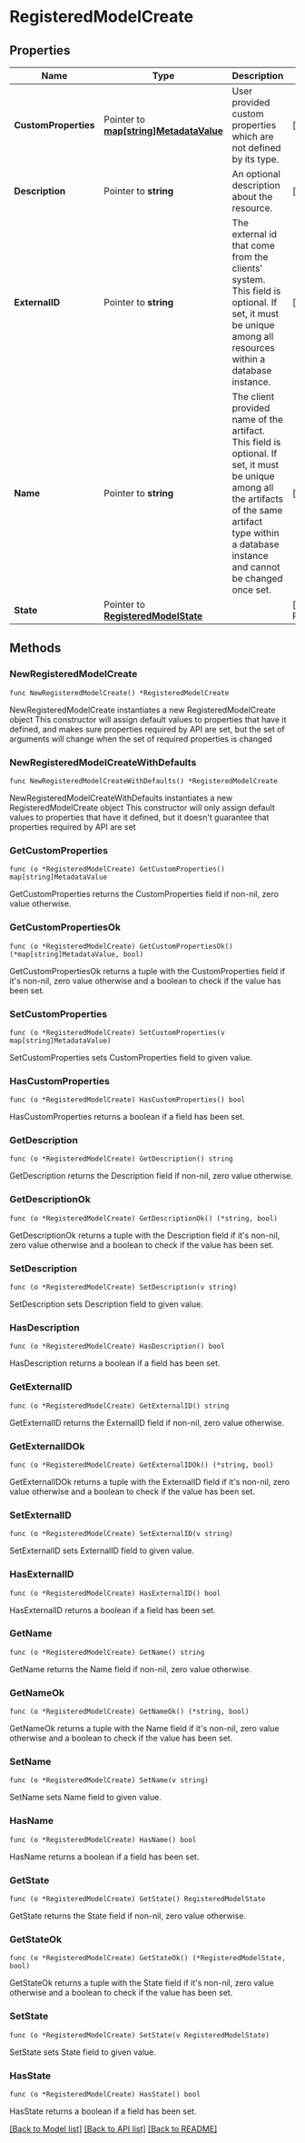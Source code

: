 # RegisteredModelCreate

## Properties

Name | Type | Description | Notes
------------ | ------------- | ------------- | -------------
**CustomProperties** | Pointer to [**map[string]MetadataValue**](MetadataValue.md) | User provided custom properties which are not defined by its type. | [optional] 
**Description** | Pointer to **string** | An optional description about the resource. | [optional] 
**ExternalID** | Pointer to **string** | The external id that come from the clients’ system. This field is optional. If set, it must be unique among all resources within a database instance. | [optional] 
**Name** | Pointer to **string** | The client provided name of the artifact. This field is optional. If set, it must be unique among all the artifacts of the same artifact type within a database instance and cannot be changed once set. | [optional] 
**State** | Pointer to [**RegisteredModelState**](RegisteredModelState.md) |  | [optional] [default to REGISTEREDMODELSTATE_LIVE]

## Methods

### NewRegisteredModelCreate

`func NewRegisteredModelCreate() *RegisteredModelCreate`

NewRegisteredModelCreate instantiates a new RegisteredModelCreate object
This constructor will assign default values to properties that have it defined,
and makes sure properties required by API are set, but the set of arguments
will change when the set of required properties is changed

### NewRegisteredModelCreateWithDefaults

`func NewRegisteredModelCreateWithDefaults() *RegisteredModelCreate`

NewRegisteredModelCreateWithDefaults instantiates a new RegisteredModelCreate object
This constructor will only assign default values to properties that have it defined,
but it doesn't guarantee that properties required by API are set

### GetCustomProperties

`func (o *RegisteredModelCreate) GetCustomProperties() map[string]MetadataValue`

GetCustomProperties returns the CustomProperties field if non-nil, zero value otherwise.

### GetCustomPropertiesOk

`func (o *RegisteredModelCreate) GetCustomPropertiesOk() (*map[string]MetadataValue, bool)`

GetCustomPropertiesOk returns a tuple with the CustomProperties field if it's non-nil, zero value otherwise
and a boolean to check if the value has been set.

### SetCustomProperties

`func (o *RegisteredModelCreate) SetCustomProperties(v map[string]MetadataValue)`

SetCustomProperties sets CustomProperties field to given value.

### HasCustomProperties

`func (o *RegisteredModelCreate) HasCustomProperties() bool`

HasCustomProperties returns a boolean if a field has been set.

### GetDescription

`func (o *RegisteredModelCreate) GetDescription() string`

GetDescription returns the Description field if non-nil, zero value otherwise.

### GetDescriptionOk

`func (o *RegisteredModelCreate) GetDescriptionOk() (*string, bool)`

GetDescriptionOk returns a tuple with the Description field if it's non-nil, zero value otherwise
and a boolean to check if the value has been set.

### SetDescription

`func (o *RegisteredModelCreate) SetDescription(v string)`

SetDescription sets Description field to given value.

### HasDescription

`func (o *RegisteredModelCreate) HasDescription() bool`

HasDescription returns a boolean if a field has been set.

### GetExternalID

`func (o *RegisteredModelCreate) GetExternalID() string`

GetExternalID returns the ExternalID field if non-nil, zero value otherwise.

### GetExternalIDOk

`func (o *RegisteredModelCreate) GetExternalIDOk() (*string, bool)`

GetExternalIDOk returns a tuple with the ExternalID field if it's non-nil, zero value otherwise
and a boolean to check if the value has been set.

### SetExternalID

`func (o *RegisteredModelCreate) SetExternalID(v string)`

SetExternalID sets ExternalID field to given value.

### HasExternalID

`func (o *RegisteredModelCreate) HasExternalID() bool`

HasExternalID returns a boolean if a field has been set.

### GetName

`func (o *RegisteredModelCreate) GetName() string`

GetName returns the Name field if non-nil, zero value otherwise.

### GetNameOk

`func (o *RegisteredModelCreate) GetNameOk() (*string, bool)`

GetNameOk returns a tuple with the Name field if it's non-nil, zero value otherwise
and a boolean to check if the value has been set.

### SetName

`func (o *RegisteredModelCreate) SetName(v string)`

SetName sets Name field to given value.

### HasName

`func (o *RegisteredModelCreate) HasName() bool`

HasName returns a boolean if a field has been set.

### GetState

`func (o *RegisteredModelCreate) GetState() RegisteredModelState`

GetState returns the State field if non-nil, zero value otherwise.

### GetStateOk

`func (o *RegisteredModelCreate) GetStateOk() (*RegisteredModelState, bool)`

GetStateOk returns a tuple with the State field if it's non-nil, zero value otherwise
and a boolean to check if the value has been set.

### SetState

`func (o *RegisteredModelCreate) SetState(v RegisteredModelState)`

SetState sets State field to given value.

### HasState

`func (o *RegisteredModelCreate) HasState() bool`

HasState returns a boolean if a field has been set.


[[Back to Model list]](../README.md#documentation-for-models) [[Back to API list]](../README.md#documentation-for-api-endpoints) [[Back to README]](../README.md)


